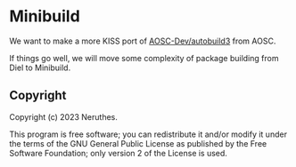 # Minibuild

We want to make a more KISS port of [AOSC-Dev/autobuild3](https://github.com/AOSC-Dev/autobuild3) from AOSC.

If things go well, we will move some complexity of package building from Diel to Minibuild.



## Copyright

Copyright (c) 2023 Neruthes.

This program is free software; you can redistribute it and/or
modify it under the terms of the GNU General Public License
as published by the Free Software Foundation; only version 2
of the License is used.
